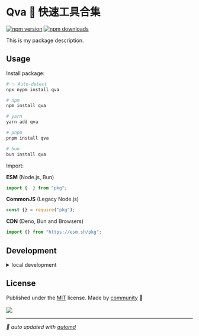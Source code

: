 # Qva 🧐 快速工具合集

<!-- automd:badges color=yellow -->

[![npm version](https://img.shields.io/npm/v/qva?color=yellow)](https://npmjs.com/package/qva)
[![npm downloads](https://img.shields.io/npm/dm/qva?color=yellow)](https://npmjs.com/package/qva)

<!-- /automd -->

This is my package description.

## Usage

Install package:

<!-- automd:pm-install -->

```sh
# ✨ Auto-detect
npx nypm install qva

# npm
npm install qva

# yarn
yarn add qva

# pnpm
pnpm install qva

# bun
bun install qva
```

<!-- /automd -->

Import:

<!-- automd:jsimport cjs cdn name="pkg" -->

**ESM** (Node.js, Bun)

```js
import {  } from "pkg";
```

**CommonJS** (Legacy Node.js)

```js
const {} = require("pkg");
```

**CDN** (Deno, Bun and Browsers)

```js
import {} from "https://esm.sh/pkg";
```

<!-- /automd -->

## Development

<details>

<summary>local development</summary>

- Clone this repository
- Install latest LTS version of [Node.js](https://nodejs.org/en/)
- Enable [Corepack](https://github.com/nodejs/corepack) using `corepack enable`
- Install dependencies using `pnpm install`
- Run interactive tests using `pnpm dev`

</details>

## License

<!-- automd:contributors license=MIT -->

Published under the [MIT](https://github.com/ZaneL1u/qva/blob/main/LICENSE) license.
Made by [community](https://github.com/ZaneL1u/qva/graphs/contributors) 💛
<br><br>
<a href="https://github.com/ZaneL1u/qva/graphs/contributors">
<img src="https://contrib.rocks/image?repo=ZaneL1u/qva" />
</a>

<!-- /automd -->

<!-- automd:with-automd -->

---

_🤖 auto updated with [automd](https://automd.unjs.io)_

<!-- /automd -->
